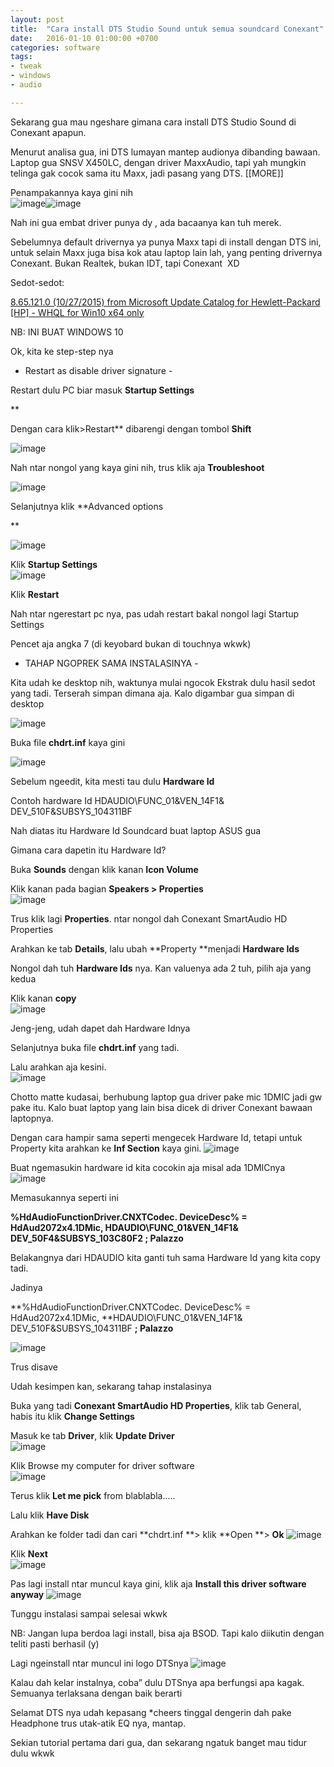 ```yaml
---
layout: post
title:  "Cara install DTS Studio Sound untuk semua soundcard Conexant"
date:   2016-01-10 01:00:00 +0700
categories: software
tags:
- tweak
- windows
- audio

---
```





Sekarang gua mau ngeshare gimana cara install DTS Studio Sound di Conexant apapun.&nbsp;

Menurut analisa gua, ini DTS lumayan mantep audionya dibanding bawaan. Laptop gua <a title="ASUS">SNSV</a> X450LC, dengan driver MaxxAudio, tapi yah mungkin telinga gak cocok sama itu Maxx, jadi pasang yang DTS.
[[MORE]]

Penampakannya kaya gini nih<br>
![image](https://36.media.tumblr.com/26ee42e9ced58bbc40640d700cc939a0/tumblr_inline_nxx2h9q9Vp1tyjkfb_540.png)![image](https://41.media.tumblr.com/25ff6520c0026c954730d560d3b91035/tumblr_inline_nxx2pqCPOF1tyjkfb_540.png)

Nah ini gua embat driver punya <a title="hp">dy</a>&nbsp;, ada bacaanya kan tuh merek.

Sebelumnya default drivernya ya punya Maxx tapi di install dengan DTS ini, untuk selain Maxx juga bisa kok atau laptop lain lah, yang penting drivernya Conexant. Bukan Realtek, bukan IDT, tapi Conexant &nbsp;XD

Sedot-sedot:

[8.65.121.0 (10/27/2015) from Microsoft Update Catalog  for Hewlett-Packard [HP] - WHQL for Win10 x64 only](http://download.windowsupdate.com/c/msdownload/update/driver/drvs/2015/11/20798116_53d6a79ed8315eb0a90a4fc7b4751075b0362dd4.cab)

NB: INI BUAT WINDOWS 10

Ok, kita ke step-step nya

- Restart as disable driver signature -

Restart dulu PC biar masuk **Startup Settings**

**

Dengan cara klik>Restart** dibarengi dengan tombol **Shift**

![image](https://41.media.tumblr.com/c3e4e96d8c1b1b266a9e46721e8ca7e1/tumblr_inline_nxx3kdgOHw1tyjkfb_540.png)

Nah ntar nongol yang kaya gini nih, trus klik aja **Troubleshoot**&nbsp;

![image](https://40.media.tumblr.com/88a641b9bd9cb00cb7e8610f5a19d3be/tumblr_inline_nxx3pcqISa1tyjkfb_540.png)

Selanjutnya klik **Advanced options

**

![image](https://41.media.tumblr.com/3f992c4f33862d0ac08f5081ee275b50/tumblr_inline_nxx3ylZGUl1tyjkfb_540.png)

Klik **Startup Settings**<br>
![image](https://41.media.tumblr.com/643f232be0fa3f1a19f4f311d4153f6e/tumblr_inline_nxx449l0071tyjkfb_540.png)

Klik **Restart**

Nah ntar ngerestart pc nya, pas udah restart bakal nongol lagi Startup Settings

Pencet aja angka 7 (di keyobard bukan di touchnya wkwk)

- TAHAP NGOPREK SAMA INSTALASINYA -

Kita udah ke desktop nih, waktunya mulai ngocok
Ekstrak dulu hasil sedot yang tadi. Terserah simpan dimana aja. Kalo digambar gua simpan di desktop

![image](https://40.media.tumblr.com/4aa43cfed1e08017775bd73959c59c90/tumblr_inline_nxx4p1yW2e1tyjkfb_540.png)

Buka file **chdrt.inf** kaya gini

![image](https://41.media.tumblr.com/9027400b41e568d2539fe3e9356741a8/tumblr_inline_nxx4uwxRCe1tyjkfb_540.png)

Sebelum ngeedit, kita mesti tau dulu **Hardware Id**

Contoh hardware Id
HDAUDIO\FUNC_01&amp;VEN_14F1&amp;
DEV_510F&amp;SUBSYS_104311BF

Nah diatas itu Hardware Id Soundcard buat laptop ASUS gua

Gimana cara dapetin itu Hardware Id?

Buka **Sounds** dengan klik kanan **Icon Volume**

Klik kanan pada bagian **Speakers &gt; Properties**<br>
![image](https://41.media.tumblr.com/472d6845d98b615dc49b5666f49105cf/tumblr_inline_nxx52hgW171tyjkfb_540.png)

Trus klik lagi **Properties**. ntar nongol dah Conexant SmartAudio HD Properties

Arahkan ke tab **Details**, lalu ubah **Property **menjadi **Hardware Ids**

Nongol dah tuh **Hardware Ids**&nbsp;nya. Kan valuenya ada 2 tuh, pilih aja yang kedua

Klik kanan **copy&nbsp;**<br>
![image](https://40.media.tumblr.com/591a3c14a60d6d29fc71b400ae94fc73/tumblr_inline_nxx5a0p99n1tyjkfb_540.png)

Jeng-jeng, udah dapet dah Hardware Idnya

Selanjutnya buka file **chdrt.inf** yang tadi.

Lalu arahkan aja kesini.<br>
![image](https://41.media.tumblr.com/a7e163d7402ad2f1b68a440d37ad1bf9/tumblr_inline_nxx5eikaGB1tyjkfb_540.png)

Chotto matte kudasai, berhubung laptop gua driver pake mic 1DMIC jadi gw pake itu. Kalo buat laptop yang lain bisa dicek di driver Conexant bawaan laptopnya.

Dengan cara hampir sama seperti mengecek Hardware Id, tetapi untuk Property kita arahkan ke **Inf Section** kaya gini.
![image](https://36.media.tumblr.com/1722e66a5ebd70ba43b6511174c11095/tumblr_inline_nxx5sv5VEY1tyjkfb_540.png)

Buat ngemasukin hardware id kita cocokin aja misal ada 1DMICnya<br>
![image](https://40.media.tumblr.com/66f82d1143d658dedccdd882e067cb21/tumblr_inline_nxx5x6dUIF1tyjkfb_540.png)

Memasukannya seperti ini

**%HdAudioFunctionDriver.CNXTCodec.
DeviceDesc% = HdAud2072x4.1DMic, 
HDAUDIO\FUNC_01&amp;VEN_14F1&amp;
DEV_50F4&amp;SUBSYS_103C80F2 ; Palazzo**

Belakangnya dari HDAUDIO kita ganti tuh sama Hardware Id yang kita copy tadi.

Jadinya

**%HdAudioFunctionDriver.CNXTCodec.
DeviceDesc% = HdAud2072x4.1DMic, 
**HDAUDIO\FUNC_01&amp;VEN_14F1&amp;
DEV_510F&amp;SUBSYS_104311BF **; Palazzo**

![image](https://41.media.tumblr.com/68b1a5e731a38cea83f81077ddd48de1/tumblr_inline_nxx62wL2Vy1tyjkfb_540.png)

Trus disave

Udah kesimpen kan, sekarang tahap instalasinya

Buka yang tadi **Conexant SmartAudio HD Properties**, klik tab General, habis itu klik **Change Settings**

Masuk ke tab **Driver**, klik **Update Driver**<br>
![image](https://40.media.tumblr.com/01bc97f48499412426fa6e00a0e34dc5/tumblr_inline_nxx67h5CFg1tyjkfb_540.png)

Klik Browse my computer for driver software<br>
![image](https://41.media.tumblr.com/badbc3112a468bcb86e19514e850ad9b/tumblr_inline_nxx68yEDuf1tyjkfb_540.png)

Terus klik **Let me pick** from blablabla.....

Lalu klik **Have Disk**

Arahkan ke folder tadi dan cari **chdrt.inf **&gt; klik **Open **&gt; **Ok**
![image](https://40.media.tumblr.com/6fad6d1f72523cf9a47864f2a3fc44ad/tumblr_inline_nxx6cwRSus1tyjkfb_540.png)

Klik **Next**<br>
![image](https://36.media.tumblr.com/6e065ecfa8e64f223027665db942cb96/tumblr_inline_nxx6e36gjt1tyjkfb_540.png)

Pas lagi install ntar muncul kaya gini, klik aja **Install this driver software anyway**
![image](https://41.media.tumblr.com/d0e47997bd51669001222f97bc7fd0ae/tumblr_inline_nxx6fnavSr1tyjkfb_540.png)

Tunggu instalasi sampai selesai wkwk

NB: Jangan lupa berdoa lagi install, bisa aja BSOD. Tapi kalo diikutin dengan teliti pasti berhasil (y)

Lagi ngeinstall ntar muncul ini logo DTSnya
![image](https://40.media.tumblr.com/c8204b54e72e6721291dcffc52748042/tumblr_inline_nxx6k8okRT1tyjkfb_540.png)

Kalau dah kelar instalnya, coba” dulu DTSnya apa berfungsi apa kagak.
Semuanya terlaksana dengan baik berarti

Selamat DTS nya udah kepasang *cheers tinggal dengerin dah pake Headphone trus utak-atik EQ nya, mantap.

Sekian tutorial pertama dari gua, dan sekarang ngatuk banget mau tidur dulu wkwk


